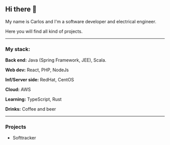 ## Hi there 👋

My name is Carlos and I'm a software developer and electrical engineer.

Here you will find all kind of projects.  

*** 

### My stack:

**Back end:** Java (Spring Framework, JEE), Scala.

**Web dev:** React, PHP, NodeJs

**Inf/Server side:** RedHat, CentOS

**Cloud:** AWS

**Learning:** TypeScript, Rust

**Drinks:** Coffee and beer

***

### Projects

- Softtracker




